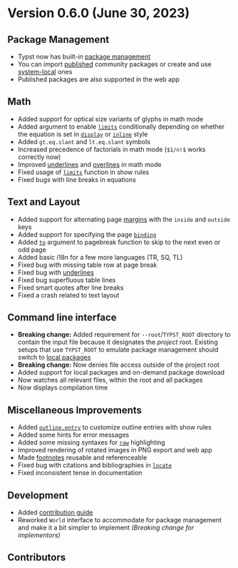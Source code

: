 # Version 0.6.0 (June 30, 2023)

## Package Management

- Typst now has built-in [package
  management](/reference/scripting/#packages)
- You can import [published](https://typst.app/universe/) community
  packages or create and use
  [system-local](https://github.com/typst/packages#local-packages) ones
- Published packages are also supported in the web app

## Math

- Added support for optical size variants of glyphs in math mode
- Added argument to enable
  [`limits`](/reference/math/attach/#functions-limits) conditionally
  depending on whether the equation is set in
  [`display`](/reference/math/sizes/#functions-display) or
  [`inline`](/reference/math/sizes/#functions-inline) style
- Added `gt.eq.slant` and `lt.eq.slant` symbols
- Increased precedence of factorials in math mode
  (<span class="typ-math-delim">`$`</span>`1`<span class="typ-math-op">`/`</span>`n!`<span class="typ-math-delim">`$`</span>
  works correctly now)
- Improved [underlines](/reference/math/underover/#functions-underline)
  and [overlines](/reference/math/underover/#functions-overline) in math
  mode
- Fixed usage of [`limits`](/reference/math/attach/#functions-limits)
  function in show rules
- Fixed bugs with line breaks in equations

## Text and Layout

- Added support for alternating page
  [margins](/reference/layout/page/#parameters-margin) with the `inside`
  and `outside` keys
- Added support for specifying the page
  [`binding`](/reference/layout/page/#parameters-binding)
- Added [`to`](/reference/layout/pagebreak/#parameters-to) argument to
  pagebreak function to skip to the next even or odd page
- Added basic i18n for a few more languages (TR, SQ, TL)
- Fixed bug with missing table row at page break
- Fixed bug with [underlines](/reference/text/underline/)
- Fixed bug superfluous table lines
- Fixed smart quotes after line breaks
- Fixed a crash related to text layout

## Command line interface

- **Breaking change:** Added requirement for `--root`/`TYPST_ROOT`
  directory to contain the input file because it designates the
  *project* root. Existing setups that use `TYPST_ROOT` to emulate
  package management should switch to [local
  packages](https://github.com/typst/packages#local-packages)
- **Breaking change:** Now denies file access outside of the project
  root
- Added support for local packages and on-demand package download
- Now watches all relevant files, within the root and all packages
- Now displays compilation time

## Miscellaneous Improvements

- Added [`outline.entry`](/reference/model/outline/#definitions-entry)
  to customize outline entries with show rules
- Added some hints for error messages
- Added some missing syntaxes for [`raw`](/reference/text/raw/ "`raw`")
  highlighting
- Improved rendering of rotated images in PNG export and web app
- Made [footnotes](/reference/model/footnote/) reusable and
  referenceable
- Fixed bug with citations and bibliographies in
  [`locate`](/reference/introspection/locate/ "`locate`")
- Fixed inconsistent tense in documentation

## Development

- Added [contribution
  guide](https://github.com/typst/typst/blob/main/CONTRIBUTING.md)
- Reworked `World` interface to accommodate for package management and
  make it a bit simpler to implement *(Breaking change for
  implementors)*

## Contributors
